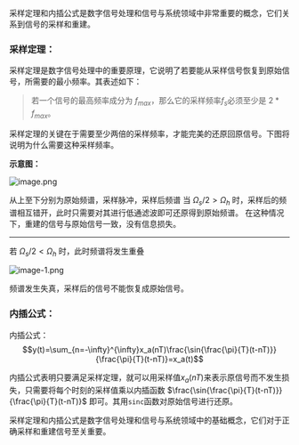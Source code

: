 采样定理和内插公式是数字信号处理和信号与系统领域中非常重要的概念，它们关系到信号的采样和重建。

### 采样定理：

采样定理是数字信号处理中的重要原理，它说明了若要能从采样信号恢复到原始信号，所需要的最小频率。其表述如下：

> 若一个信号的最高频率成分为 $f_{max}$，那么它的采样频率$f_s$必须至少是 $2 * f_{max}$。

采样定理的关键在于需要至少两倍的采样频率，才能完美的还原回原信号。下图将说明为什么需要这种采样频率。

**示意图：**

![image.png](https://image.kanosaikou.cn/i/2023/09/03/64f46f5d14f01.png)

从上至下分别为原始频谱，采样脉冲，采样后频谱
当 $\Omega_s/2>\Omega_h$ 时，采样后的频谱相互错开，此时只需要对其进行低通滤波即可还原得到原始频谱。
在这种情况下，重建的信号与原始信号一致，没有信息损失。

--------------------------
若 $\Omega_s/2<\Omega_h$ 时，此时频谱将发生重叠

![image-1.png](https://image.kanosaikou.cn/i/2023/09/03/64f46f5da5bb2.png)

频谱发生失真，采样后的信号不能恢复成原始信号。
### 内插公式：

内插公式：
$$y(t)=\sum_{n=-\infty}^{\infty}x_a(nT)\frac{\sin{\frac{\pi}{T}(t-nT)}}{\frac{\pi}{T}(t-nT)}=x_a(t)$$

内插公式表明只要满足采样定理，就可以用采样值$x_a(nT)$来表示原信号而不发生损失，只需要将每个时刻的采样值乘以内插函数 $\frac{\sin{\frac{\pi}{T}(t-nT)}}{\frac{\pi}{T}(t-nT)}$ 即可。其用`sinc`函数对原始信号进行还原。

采样定理和内插公式是数字信号处理和信号与系统领域中的基础概念，它们对于正确采样和重建信号至关重要。
